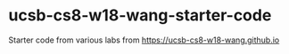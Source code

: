 # ucsb-cs8-w18-wang-starter-code
Starter code from various labs from https://ucsb-cs8-w18-wang.github.io
